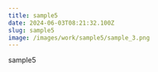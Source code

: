```yaml
---
title: sample5
date: 2024-06-03T08:21:32.100Z
slug: sample5
image: /images/work/sample5/sample_3.png
---
```

sample5